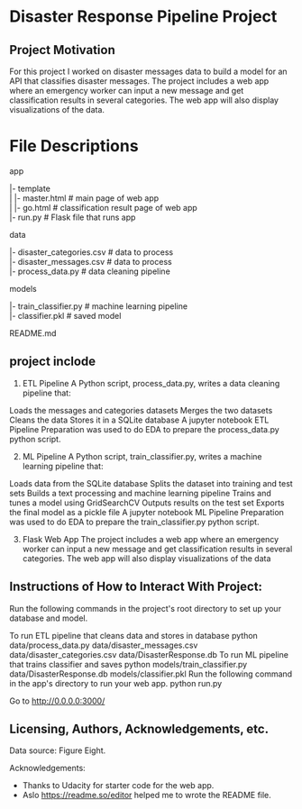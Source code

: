 
# Disaster Response Pipeline Project



## Project Motivation
For this project I worked on disaster messages data to build a model for an API that classifies disaster messages.
The project includes a web app where an emergency worker can input a new message and get classification results in several categories. The web app will also display visualizations of the data.
# File Descriptions
app

|- template  
| |- master.html # main page of web app  
| |- go.html # classification result page of web app  
|- run.py # Flask file that runs app

data

|- disaster_categories.csv # data to process  
|- disaster_messages.csv # data to process  
|- process_data.py # data cleaning pipeline  


models

|- train_classifier.py # machine learning pipeline  
|- classifier.pkl # saved model

README.md
## project inclode

1. ETL Pipeline
A Python script, process_data.py, writes a data cleaning pipeline that:

Loads the messages and categories datasets
Merges the two datasets
Cleans the data
Stores it in a SQLite database
A jupyter notebook ETL Pipeline Preparation was used to do EDA to prepare the process_data.py python script.

2. ML Pipeline
A Python script, train_classifier.py, writes a machine learning pipeline that:

Loads data from the SQLite database
Splits the dataset into training and test sets
Builds a text processing and machine learning pipeline
Trains and tunes a model using GridSearchCV
Outputs results on the test set
Exports the final model as a pickle file
A jupyter notebook ML Pipeline Preparation was used to do EDA to prepare the train_classifier.py python script.

3. Flask Web App
The project includes a web app where an emergency worker can input a new message and get classification results in several categories. The web app will also display visualizations of the data


## Instructions of How to Interact With Project:
Run the following commands in the project's root directory to set up your database and model.

To run ETL pipeline that cleans data and stores in database python data/process_data.py data/disaster_messages.csv data/disaster_categories.csv data/DisasterResponse.db
To run ML pipeline that trains classifier and saves python models/train_classifier.py data/DisasterResponse.db models/classifier.pkl
Run the following command in the app's directory to run your web app. python run.py

Go to http://0.0.0.0:3000/


## Licensing, Authors, Acknowledgements, etc.
Data source:  Figure Eight.

Acknowledgements: 
- Thanks to Udacity for starter code for the web app.
- Aslo https://readme.so/editor helped me to wrote the README file.
